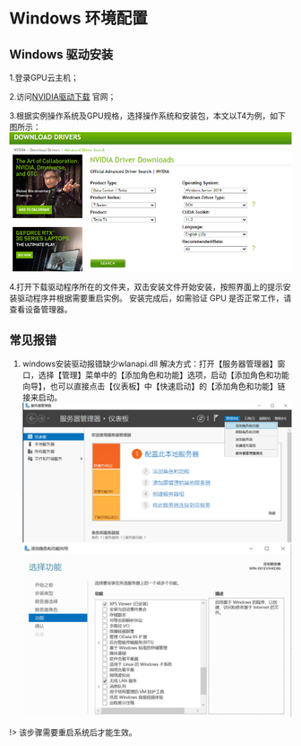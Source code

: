 # Windows 环境配置

## Windows 驱动安装

1.登录GPU云主机；

2.访问[NVIDIA驱动下载](https://www.nvidia.com/Download/Find.aspx) 官网；

3.根据实例操作系统及GPU规格，选择操作系统和安装包，本文以T4为例，如下图所示：
![image](https://github.com/UCloudDoc-Team/gpu/blob/master/images/operation/driver.png)

4.打开下载驱动程序所在的文件夹，双击安装文件开始安装，按照界面上的提示安装驱动程序并根据需要重启实例。
安装完成后，如需验证 GPU 是否正常工作，请查看设备管理器。

## 常见报错

1. windows安装驱动报错缺少wlanapi.dll
解决方式：打开【服务器管理器】窗口，选择【管理】菜单中的【添加角色和功能】选项，启动【添加角色和功能向导】，也可以直接点击【仪表板】中【快速启动】的【添加角色和功能】链接来启动。
![image](https://github.com/UCloudDoc-Team/gpu/blob/master/images/operation/wlanapi1.png)
![image](https://github.com/UCloudDoc-Team/gpu/blob/master/images/operation/wlanapi2.png)

!> 该步骤需要重启系统后才能生效。 




